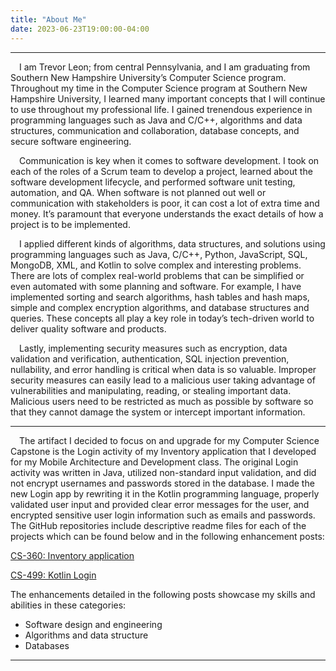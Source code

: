 ```yaml
---
title: "About Me"
date: 2023-06-23T19:00:00-04:00
---
```


---

&emsp;I am Trevor Leon; from central Pennsylvania, and I am graduating from Southern New Hampshire University’s Computer Science program. Throughout my time in the Computer Science program at Southern New Hampshire University, I learned many important concepts that I will continue to use throughout my professional life. I gained trenendous experience in programming languages such as Java and C/C++, algorithms and data structures, communication and collaboration, database concepts, and secure software engineering.

&emsp;Communication is key when it comes to software development. I took on each of the roles of a Scrum team to develop a project, learned about the software development lifecycle, and performed software unit testing, automation, and QA. When software is not planned out well or communication with stakeholders is poor, it can cost a lot of extra time and money. It’s paramount that everyone understands the exact details of how a project is to be implemented.

&emsp;I applied different kinds of algorithms, data structures, and solutions using programming languages such as Java, C/C++, Python, JavaScript, SQL, MongoDB, XML, and Kotlin to solve complex and interesting problems. There are lots of complex real-world problems that can be simplified or even automated with some planning and software. For example, I have implemented sorting and search algorithms, hash tables and hash maps, simple and complex encryption algorithms, and database structures and queries. These concepts all play a key role in today’s tech-driven world to deliver quality software and products.

&emsp;Lastly, implementing security measures such as encryption, data validation and verification, authentication, SQL injection prevention, nullability, and error handling is critical when data is so valuable. Improper security measures can easily lead to a malicious user taking advantage of vulnerabilities and manipulating, reading, or stealing important data. Malicious users need to be restricted as much as possible by software so that they cannot damage the system or intercept important information.

---

&emsp;The artifact I decided to focus on and upgrade for my Computer Science Capstone is the Login activity of my Inventory application that I developed for my Mobile Architecture and Development class. The original Login activity was written in Java, utilized non-standard input validation, and did not encrypt usernames and passwords stored in the database. I made the new Login app by rewriting it in the Kotlin programming language, properly validated user input and provided clear error messages for the user, and encrypted sensitive user login information such as emails and passwords. The GitHub repositories include descriptive readme files for each of the projects which can be found below and in the following enhancement posts:


[CS-360: Inventory application](https://github.com/trevor-leon/CS-360_Mobile_Arch_and_Programming)

[CS-499: Kotlin Login](https://github.com/trevor-leon/CS-499-Kotlin-Login)

The enhancements detailed in the following posts showcase my skills and abilities in these categories:


- Software design and engineering 
- Algorithms and data structure
- Databases

---
